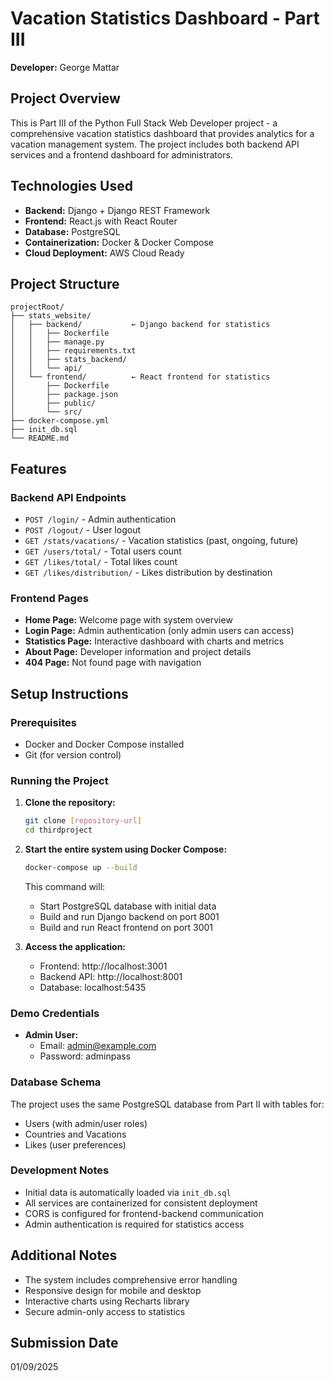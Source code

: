 # Vacation Statistics Dashboard - Part III

**Developer:** George Mattar

## Project Overview

This is Part III of the Python Full Stack Web Developer project - a comprehensive vacation statistics dashboard that provides analytics for a vacation management system. The project includes both backend API services and a frontend dashboard for administrators.

## Technologies Used

- **Backend:** Django + Django REST Framework
- **Frontend:** React.js with React Router
- **Database:** PostgreSQL
- **Containerization:** Docker & Docker Compose
- **Cloud Deployment:** AWS Cloud Ready

## Project Structure

```
projectRoot/
├── stats_website/
│   ├── backend/           ← Django backend for statistics
│   │   ├── Dockerfile
│   │   ├── manage.py
│   │   ├── requirements.txt
│   │   ├── stats_backend/
│   │   └── api/
│   └── frontend/          ← React frontend for statistics
│       ├── Dockerfile
│       ├── package.json
│       ├── public/
│       └── src/
├── docker-compose.yml
├── init_db.sql
└── README.md
```

## Features

### Backend API Endpoints
- `POST /login/` - Admin authentication
- `POST /logout/` - User logout
- `GET /stats/vacations/` - Vacation statistics (past, ongoing, future)
- `GET /users/total/` - Total users count
- `GET /likes/total/` - Total likes count
- `GET /likes/distribution/` - Likes distribution by destination

### Frontend Pages
- **Home Page:** Welcome page with system overview
- **Login Page:** Admin authentication (only admin users can access)
- **Statistics Page:** Interactive dashboard with charts and metrics
- **About Page:** Developer information and project details
- **404 Page:** Not found page with navigation

## Setup Instructions

### Prerequisites
- Docker and Docker Compose installed
- Git (for version control)

### Running the Project

1. **Clone the repository:**
   ```bash
   git clone [repository-url]
   cd thirdproject
   ```

2. **Start the entire system using Docker Compose:**
   ```bash
   docker-compose up --build
   ```

   This command will:
   - Start PostgreSQL database with initial data
   - Build and run Django backend on port 8001
   - Build and run React frontend on port 3001

3. **Access the application:**
   - Frontend: http://localhost:3001
   - Backend API: http://localhost:8001
   - Database: localhost:5435

### Demo Credentials
- **Admin User:**
  - Email: admin@example.com
  - Password: adminpass

### Database Schema
The project uses the same PostgreSQL database from Part II with tables for:
- Users (with admin/user roles)
- Countries and Vacations
- Likes (user preferences)

### Development Notes
- Initial data is automatically loaded via `init_db.sql`
- All services are containerized for consistent deployment
- CORS is configured for frontend-backend communication
- Admin authentication is required for statistics access

## Additional Notes
- The system includes comprehensive error handling
- Responsive design for mobile and desktop
- Interactive charts using Recharts library
- Secure admin-only access to statistics

## Submission Date
01/09/2025